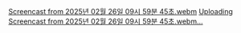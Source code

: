 [Screencast from 2025년 02월 26일 09시 59분 45초.webm](https://github.com/user-attachments/assets/0458841f-1d10-4b56-8c18-32b891c408c1)
[Uploading Screencast from 2025년 02월 26일 09시 59분 45초.webm…]()
